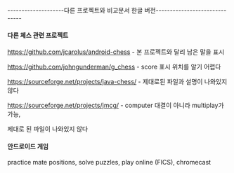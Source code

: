 --------------------다른 프로젝트와 비교문서 한글 버전------------------------------
#### 다른 체스 관련 프로젝트

https://github.com/jcarolus/android-chess - 본 프로젝트와 달리 남은 말을 표시

https://github.com/johngunderman/g_chess - score 표시 위치를 알기 어렵다

https://sourceforge.net/projects/java-chess/ - 제대로된 파일과 설명이 나와있지 않다

https://sourceforge.net/projects/jmcg/ - computer 대결이 아니라 multiplay가 가능, 

제대로 된 파일이 나와있지 않다


#### 안드로이드 게임

practice mate positions, solve puzzles, play online (FICS), chromecast




